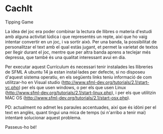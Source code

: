 CachIt
======

Tipping Game

La idea del joc era poder combinar la lectura de llibres o materia d'estudi amb alguna
activitat lúdica i que representés un repte, així que ho vaig intentar convertir
en un joc, i va sortir això. Per una banda, la possibilitat de personalitzar el text
amb el qual estàs jugant, et permet la varietat de textos per llegir durant el joc, 
mentre que per altra banda aprens a teclejar més depressa, que també és una qualitat interessant
avui en dia.

Per executar aquest Currículum és necessari tenir instalades les llibreries de SFML 
A ubuntu 14 ja estan instal·lades per defecte, si no disposeu d'aquest sistema operatiu, 
en els següents links teniu informació de com utilitzar-ho en Visual studio 
(http://www.sfml-dev.org/tutorials/2.1/start-vc.php) per els que usen windows, 
o per els que usen Linux (http://www.sfml-dev.org/tutorials/2.1/start-linux.php), 
i per els que utilitzin MAC OS (http://www.sfml-dev.org/tutorials/2.1/start-osx.php).

PD: actualment no admet les paraules accentuades, així que és idòni per el text en anglès, 
quant tingui una mica de temps (si n'arribo a tenir mai) intentaré solucionar aquest problema.

Passeus-ho bé!